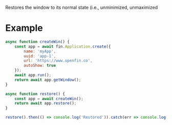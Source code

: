 Restores the window to its normal state (i.e., unminimized, unmaximized

# Example
```js
async function createWin() {
    const app = await fin.Application.create({
        name: 'myApp',
        uuid: 'app-1',
        url: 'https://www.openfin.co',
        autoShow: true
    });
    await app.run();
    return await app.getWindow();
}

async function restore() {
    const app = await createWin();
    return await app.restore();
}

restore().then(() => console.log('Restored')).catch(err => console.log(err));
```
